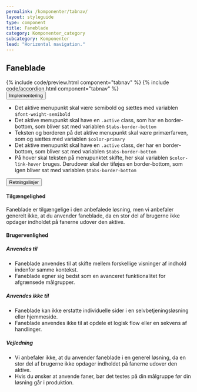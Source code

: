 ```yaml
---
permalink: /komponenter/tabnav/
layout: styleguide
type: component
title: Faneblade
category: Komponenter_category
subcategory: Komponenter
lead: "Horizontal navigation."
---
```

<h2>Faneblade</h2>
{% include code/preview.html component="tabnav" %}
{% include code/accordion.html component="tabnav" %}
<div class="accordion-bordered">
  <button class="button-unstyled accordion-button"
      aria-expanded="true" aria-controls="code-tabnav-docs">
    Implementering
  </button>
  <div id="code-tabnav-docs" aria-hidden="false" class="accordion-content">
    <ul class="content-list">
      <li>Det aktive menupunkt skal være semibold og sættes med variablen <code>$font-weight-semibold</code></li>
      <li>Det aktive menupunkt skal have en <code>.active</code> class, som har en border-bottom, som bliver sat med variablen <code>$tabs-border-bottom</code></li>
      <li>Teksten og borderen på det aktive menupunkt skal være primærfarven, som og sættes med variablen <code>$color-primary</code></li>
      <li>Det aktive menupunkt skal have en <code>.active</code> class, der har en border-bottom, som bliver sat med variablen <code>$tabs-border-bottom</code></li>
      <li>På hover skal teksten på menupunktet skifte, her skal variablen <code>$color-link-hover</code> bruges. Derudover skal der tiføjes en border-bottom, som igen bliver sat med variablen <code>$tabs-border-bottom</code></li> 
    </ul>
  </div>
</div>


<div class="accordion-bordered">
  <button class="button-unstyled accordion-button"
      aria-expanded="true" aria-controls="faneblad-docs">
    Retningslinjer
  </button>
  <div id="faneblad-docs" aria-hidden="false" class="accordion-content">
    <article>
      <section>
          <h4>Tilgængelighed</h4>
          <p>Faneblade er tilgængelige i den anbefalede løsning, men vi anbefaler generelt ikke, at du anvender faneblade, da en stor del af brugerne ikke opdager indholdet på fanerne udover den aktive.</p>
      </section>
      <section>
          <h4>Brugervenlighed</h4>
          <h5>Anvendes til</h5>
          <ul>
              <li>Faneblade anvendes til at skifte mellem forskellige visninger af indhold indenfor samme kontekst. </li>
              <li>Faneblade egner sig bedst som en avanceret funktionalitet for afgrænsede målgrupper.</li>
          </ul>
          <h5>Anvendes ikke til</h5>
          <ul>
              <li>Faneblade kan ikke erstatte individuelle sider i en selvbetjeningsløsning eller hjemmeside.</li>
              <li>Faneblade anvendes ikke til at opdele et logisk flow eller en sekvens af handlinger.</li>
          </ul>
          <h5>Vejledning</h5>                
          <ul>
              <li>Vi anbefaler ikke, at du anvender faneblade i en generel løsning, da en stor del af brugerne ikke opdager indholdet på fanerne udover den aktive.</li>
              <li>Hvis du ønsker at anvende faner, bør det testes på din målgruppe før din løsning går i produktion.</li>
          </ul>
      </section>
    </article>
  </div>
</div>
